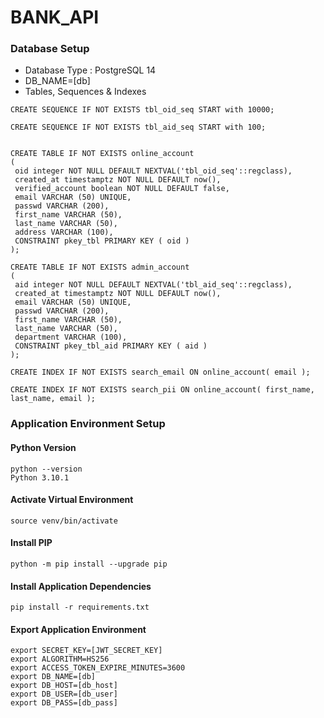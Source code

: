 # BANK_API
### Database Setup
 - Database Type : PostgreSQL 14
 - DB_NAME=[db]
 - Tables, Sequences & Indexes
 ```
 CREATE SEQUENCE IF NOT EXISTS tbl_oid_seq START with 10000;

CREATE SEQUENCE IF NOT EXISTS tbl_aid_seq START with 100;


CREATE TABLE IF NOT EXISTS online_account 
(
  oid integer NOT NULL DEFAULT NEXTVAL('tbl_oid_seq'::regclass), 
  created_at timestamptz NOT NULL DEFAULT now(), 
  verified_account boolean NOT NULL DEFAULT false,
  email VARCHAR (50) UNIQUE,
  passwd VARCHAR (200),
  first_name VARCHAR (50),
  last_name VARCHAR (50),
  address VARCHAR (100),
  CONSTRAINT pkey_tbl PRIMARY KEY ( oid )
);

CREATE TABLE IF NOT EXISTS admin_account 
(
  aid integer NOT NULL DEFAULT NEXTVAL('tbl_aid_seq'::regclass), 
  created_at timestamptz NOT NULL DEFAULT now(), 
  email VARCHAR (50) UNIQUE,
  passwd VARCHAR (200),
  first_name VARCHAR (50),
  last_name VARCHAR (50),
  department VARCHAR (100),
  CONSTRAINT pkey_tbl_aid PRIMARY KEY ( aid )
);

CREATE INDEX IF NOT EXISTS search_email ON online_account( email );

CREATE INDEX IF NOT EXISTS search_pii ON online_account( first_name, last_name, email );

 ```

### Application Environment Setup

#### Python Version
```
python --version               
Python 3.10.1
```

#### Activate Virtual Environment
```
source venv/bin/activate
```

#### Install PIP
```
python -m pip install --upgrade pip
```

#### Install Application Dependencies
```
pip install -r requirements.txt
```

#### Export Application Environment
```
export SECRET_KEY=[JWT_SECRET_KEY]
export ALGORITHM=HS256
export ACCESS_TOKEN_EXPIRE_MINUTES=3600
export DB_NAME=[db]
export DB_HOST=[db_host]
export DB_USER=[db_user]
export DB_PASS=[db_pass]
```
